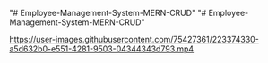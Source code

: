 "# Employee-Management-System-MERN-CRUD" 
"# Employee-Management-System-MERN-CRUD" 


https://user-images.githubusercontent.com/75427361/223374330-a5d632b0-e551-4281-9503-04344343d793.mp4


